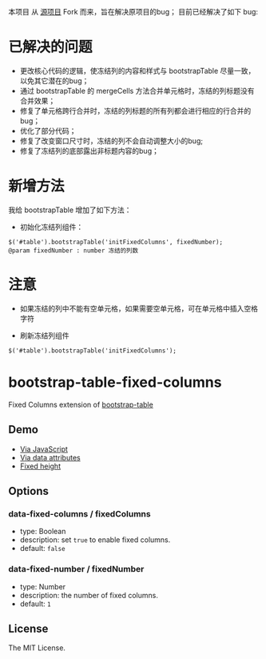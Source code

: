 [源项目]: https://github.com/wenzhixin/bootstrap-table-fixed-columns


本项目 从 [源项目][] Fork 而来，旨在解决原项目的bug； 目前已经解决了如下 bug:

# 已解决的问题
 - 更改核心代码的逻辑，使冻结列的内容和样式与 bootstrapTable 尽量一致，以免其它潜在的bug；
 - 通过 bootstrapTable 的 mergeCells 方法合并单元格时，冻结的列标题没有合并效果；
 - 修复了单元格跨行合并时，冻结的列标题的所有列都会进行相应的行合并的bug；
 - 优化了部分代码；
 - 修复了改变窗口尺寸时，冻结的列不会自动调整大小的bug;
 - 修复了冻结列的底部露出非标题内容的bug；


# 新增方法
我给 bootstrapTable 增加了如下方法：

- 初始化冻结列组件：

```
$('#table').bootstrapTable('initFixedColumns', fixedNumber);
@param fixedNumber : number 冻结的列数
```


# 注意
- 如果冻结的列中不能有空单元格，如果需要空单元格，可在单元格中插入空格字符


- 刷新冻结列组件

```
$('#table').bootstrapTable('initFixedColumns');
```


# bootstrap-table-fixed-columns

Fixed Columns extension of [bootstrap-table](https://github.com/wenzhixin/bootstrap-table)

## Demo

* [Via JavaScript](http://issues.wenzhixin.net.cn/bootstrap-table/#extensions/fixed-columns.html)
* [Via data attributes](http://jsfiddle.net/wenyi/e3nk137y/2946/)
* [Fixed height](http://jsfiddle.net/wenyi/e3nk137y/2954/)

## Options

### data-fixed-columns / fixedColumns

* type: Boolean
* description: set `true` to enable fixed columns.
* default: `false`

### data-fixed-number / fixedNumber

* type: Number
* description: the number of fixed columns.
* default: `1`

## License

The MIT License.